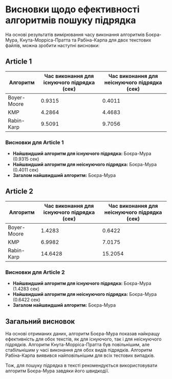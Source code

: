 # Висновки щодо ефективності алгоритмів пошуку підрядка

На основі результатів вимірювання часу виконання алгоритмів Боєра-Мура, Кнута-Морріса-Пратта та Рабіна-Карпа для двох текстових файлів, можна зробити наступні висновки:

## Article 1

| Алгоритм       | Час виконання для існуючого підрядка (сек) | Час виконання для неіснуючого підрядка (сек) |
|----------------|--------------------------------------------|----------------------------------------------|
| Boyer-Moore    | 0.9315                                     | 0.4011                                       |
| KMP            | 4.2864                                     | 4.4683                                       |
| Rabin-Karp     | 9.5091                                     | 9.7056                                       |

### Висновки для Article 1

- **Найшвидший алгоритм для існуючого підрядка:** Боєра-Мура (0.9315 сек)
- **Найшвидший алгоритм для неіснуючого підрядка:** Боєра-Мура (0.4011 сек)
- **Загалом найшвидший алгоритм:** Боєра-Мура

## Article 2

| Алгоритм       | Час виконання для існуючого підрядка (сек) | Час виконання для неіснуючого підрядка (сек) |
|----------------|--------------------------------------------|----------------------------------------------|
| Boyer-Moore    | 1.4283                                     | 0.6422                                       |
| KMP            | 6.9982                                     | 7.0175                                       |
| Rabin-Karp     | 14.6428                                    | 15.2054                                      |

### Висновки для Article 2

- **Найшвидший алгоритм для існуючого підрядка:** Боєра-Мура (1.4283 сек)
- **Найшвидший алгоритм для неіснуючого підрядка:** Боєра-Мура (0.6422 сек)
- **Загалом найшвидший алгоритм:** Боєра-Мура

## Загальний висновок

На основі отриманих даних, алгоритм Боєра-Мура показав найкращу ефективність для обох текстів, як для існуючого, так і для неіснуючого підрядків. Алгоритм Кнута-Морріса-Пратта був повільнішим, але стабільнішим у часі виконання для обох видів підрядків. Алгоритм Рабіна-Карпа виявився найповільнішим для всіх тестових випадків.

Тож, для пошуку підрядка в тексті рекомендується використовувати алгоритм Боєра-Мура завдяки його швидкодії.
